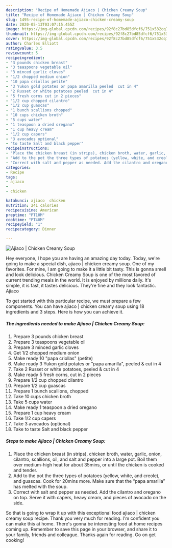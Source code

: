 ```yaml
---
description: "Recipe of Homemade Ajiaco | Chicken Creamy Soup"
title: "Recipe of Homemade Ajiaco | Chicken Creamy Soup"
slug: 1495-recipe-of-homemade-ajiaco-chicken-creamy-soup
date: 2020-05-13T03:07:15.455Z
image: https://img-global.cpcdn.com/recipes/92f8c27bd85dfcf6/751x532cq70/ajiaco-chicken-creamy-soup-recipe-main-photo.jpg
thumbnail: https://img-global.cpcdn.com/recipes/92f8c27bd85dfcf6/751x532cq70/ajiaco-chicken-creamy-soup-recipe-main-photo.jpg
cover: https://img-global.cpcdn.com/recipes/92f8c27bd85dfcf6/751x532cq70/ajiaco-chicken-creamy-soup-recipe-main-photo.jpg
author: Charles Elliott
ratingvalue: 3.5
reviewcount: 5
recipeingredient:
- "3 pounds chicken breast"
- "3 teaspoons vegetable oil"
- "3 minced garlic cloves"
- "1/2 chopped medium onion"
- "10 papa criollas petite"
- "3 Yukon gold potates or papa amarilla peeled  cut in 4"
- "2 Russet or white potatoes peeled  cut in 4"
- "5 fresh corns cut in 2 pieces"
- "1/2 cup chopped cilantro"
- "1/2 cup guascas"
- "1 bunch scallions chopped"
- "10 cups chicken broth"
- "5 cups water"
- "1 teaspoon a dried oregano"
- "1 cup heavy cream"
- "1/2 cup capers"
- "3 avocados optional"
- "to taste Salt and black pepper"
recipeinstructions:
- "Place the chicken breast (in strips), chicken broth, water, garlic, onion, cilantro, scallions, oil, and salt and pepper into a large pot. Boil them over medium-high heat for about 35mins, or until the chicken is cooked and tender."
- "Add to the pot the three types of potatoes (yellow, white, and creole), and guascas. Cook for 20mins more. Make sure that the “papa amarilla” has melted with the soup."
- "Correct with salt and pepper as needed. Add the cilantro and oregano on top. Serve it with capers, heavy cream, and pieces of avocado on the side."
categories:
- Recipe
tags:
- ajiaco
- 
- chicken

katakunci: ajiaco  chicken 
nutrition: 241 calories
recipecuisine: American
preptime: "PT10M"
cooktime: "PT40M"
recipeyield: "1"
recipecategory: Dinner

---
```



![Ajiaco | Chicken Creamy Soup](https://img-global.cpcdn.com/recipes/92f8c27bd85dfcf6/751x532cq70/ajiaco-chicken-creamy-soup-recipe-main-photo.jpg)

Hey everyone, I hope you are having an amazing day today. Today, we're going to make a special dish, ajiaco | chicken creamy soup. One of my favorites. For mine, I am going to make it a little bit tasty. This is gonna smell and look delicious.
 Chicken Creamy Soup is one of the most favored of current trending meals in the world. It is enjoyed by millions daily. It's simple, it is fast, it tastes delicious. They're fine and they look fantastic. Ajiaco 


To get started with this particular recipe, we must prepare a few components. You can have ajiaco | chicken creamy soup using 18 ingredients and 3 steps. Here is how you can achieve it.

<!--inarticleads1-->

##### The ingredients needed to make Ajiaco | Chicken Creamy Soup:

1. Prepare 3 pounds chicken breast
1. Prepare 3 teaspoons vegetable oil
1. Prepare 3 minced garlic cloves
1. Get 1/2 chopped medium onion
1. Make ready 10 &#34;papa criollas&#34; (petite)
1. Make ready 3 Yukon gold potates or &#34;papa amarilla&#34;, peeled &amp; cut in 4
1. Take 2 Russet or white potatoes, peeled &amp; cut in 4
1. Make ready 5 fresh corns, cut in 2 pieces
1. Prepare 1/2 cup chopped cilantro
1. Prepare 1/2 cup guascas
1. Prepare 1 bunch scallions, chopped
1. Take 10 cups chicken broth
1. Take 5 cups water
1. Make ready 1 teaspoon a dried oregano
1. Prepare 1 cup heavy cream
1. Take 1/2 cup capers
1. Take 3 avocados (optional)
1. Take to taste Salt and black pepper




<!--inarticleads2-->

##### Steps to make Ajiaco | Chicken Creamy Soup:

1. Place the chicken breast (in strips), chicken broth, water, garlic, onion, cilantro, scallions, oil, and salt and pepper into a large pot. Boil them over medium-high heat for about 35mins, or until the chicken is cooked and tender.
1. Add to the pot the three types of potatoes (yellow, white, and creole), and guascas. Cook for 20mins more. Make sure that the “papa amarilla” has melted with the soup.
1. Correct with salt and pepper as needed. Add the cilantro and oregano on top. Serve it with capers, heavy cream, and pieces of avocado on the side.




So that is going to wrap it up with this exceptional food ajiaco | chicken creamy soup recipe. Thank you very much for reading. I'm confident you can make this at home. There's gonna be interesting food at home recipes coming up. Remember to save this page in your browser, and share it to your family, friends and colleague. Thanks again for reading. Go on get cooking!

